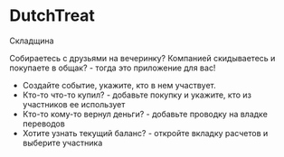 # DutchTreat
Складщина

Собираетесь с друзьями на вечеринку? Компанией скидываетесь и покупаете в общак? - тогда это приложение для вас!

* Создайте событие, укажите, кто в нем участвует.
* Кто-то что-то купил? - добавьте покупку и укажите, кто из участников ее использует
* Кто-то кому-то вернул деньги? - добавьте проводку на владке переводов
* Хотите узнать текущий баланс? - откройте вкладку расчетов и выберите участника
